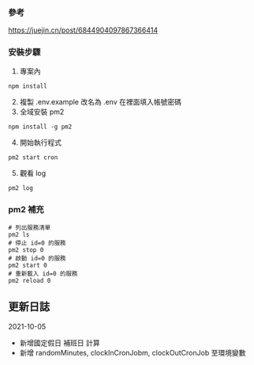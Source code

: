 ### 參考 
https://juejin.cn/post/6844904097867366414
### 安裝步驟
1. 專案內 
```
npm install
```
2. 複製 .env.example 改名為 .env 在裡面填入帳號密碼
3. 全域安裝 pm2
```
npm install -g pm2
```
4. 開始執行程式
```
pm2 start cron
```
5. 觀看 log
```
pm2 log
```

### pm2 補充
```
# 列出服務清單
pm2 ls
# 停止 id=0 的服務
pm2 stop 0
# 啟動 id=0 的服務
pm2 start 0
# 重新載入 id=0 的服務
pm2 reload 0
```

## 更新日誌
2021-10-05
- 新增國定假日 補班日 計算
- 新增 randomMinutes, clockInCronJobm, clockOutCronJob 至環境變數